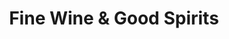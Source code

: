 ---
title: "Fine Wine & Good Spirits"
url: /middletown/fine-wine-und-good-spirits/
shop: Spirituosen
---